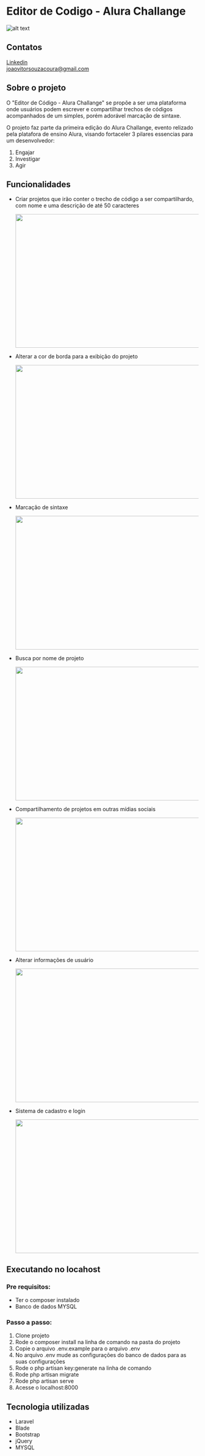 # Editor de Codigo - Alura Challange



<!--editor-->
![alt text](https://gyazo.com/00ece030b6655ce923bca591e355e8b2)


## Contatos

<a href="https://www.linkedin.com/in/joao-v%C3%ADtor-de-souza-coura-b435381a9/">Linkedin</a>
<br>
<a href="mailto:joaovitorsouzacoura@gmail.com">joaovitorsouzacoura@gmail.com</a>

## Sobre o projeto

<p>O "Editor de Código - Alura Challange" se propõe a ser uma plataforma onde usuários podem escrever e compartilhar trechos de códigos acompanhados de um simples, porém adorável marcação de sintaxe.</p>
<p>O projeto faz parte da primeira edição do Alura Challange, evento relizado pela platafora de ensino Alura, visando fortaceler 3 pilares essencias para um desenvolvedor:</p>
<ol>
  <li>Engajar</li>
  <li>Investigar</li>
  <li>Agir</li>
</ol>
  
## Funcionalidades

<ul>
  <li>
    <p>Criar projetos que irão conter o trecho de código a ser compartilhardo, com nome e uma descrição de até 50 caracteres</p>
    <img src="https://i.gyazo.com/cdbec812d40a119b0f4df41d586dc5aa.gif" width="700" height="350">
  </li>
  <li>
    <p>Alterar a cor de borda para a exibição do projeto</p>
    <img src="https://i.gyazo.com/f9bd308a5b1bce9e7c32cdee0d49a3f0.gif" width="700" height="350">
  </li>
   <li>
    <p>Marcação de sintaxe</p>
    <img src="https://i.gyazo.com/ba6e7f73d9024fb670591de419c89866.gif" width="700" height="350">
  </li>
  <li>
    <p>Busca por nome de projeto</p>
    <img src="https://i.gyazo.com/0d1136b82b1b483fc01fba6d324312a4.gif" width="700" height="350">
  </li>
  <li>
    <p>Compartilhamento de projetos em outras mídias sociais</p>
    <img src="https://i.gyazo.com/2ed8452c1f1a54e25a5c95cb8c0abf74.gif" width="700" height="350">
  </li>
  <li>
    <p>Alterar informações de usuário</p>
    <img src="https://i.gyazo.com/d81b58ac557df46bc0edadf6ceda97b6.gif" width="700" height="350">
  </li>
  <li>
    <p>Sistema de cadastro e login</p>
    <img src="https://i.gyazo.com/fdc06832a9dc6343dfd53f45d03d5a36.gif" width="700" height="350">
  </li>
</ul>

## Executando no locahost

<h3>Pre requisitos:</h3>
<ul>
  <li>Ter o composer instalado</li>
  <li>Banco de dados MYSQL</li>
</ul>

<h3>Passo a passo:</h3>
<ol>
  <li>Clone projeto</li>
  <li>Rode o composer install na linha de comando na pasta do projeto</li>
  <li>Copie o arquivo .env.example para o arquivo .env</li>
  <li>No arquivo .env mude as configurações do banco de dados para as suas configurações</li>
  <li>Rode o php artisan key:generate na linha de comando</li>
  <li>Rode php artisan migrate</li>
  <li>Rode php artisan serve</li>
  <li>Acesse o localhost:8000</li>
</ol>

## Tecnologia utilizadas

<ul>
  <li>Laravel</li>
  <li>Blade</li>
  <li>Bootstrap</li>
  <li>jQuery</li>
  <li>MYSQL</li>
</ul>

